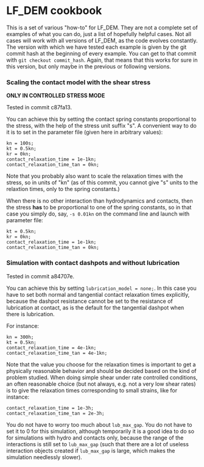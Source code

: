 # LF_DEM cookbook

This is a set of various "how-to" for LF_DEM. They are not a complete set of examples of what you can do,
just a list of hopefully helpful cases. Not all cases will work with all versions of LF_DEM, as the code evolves constantly.
The version with which we have tested each example is given by the git commit hash at the beginning of every example. You can get to that commit with `git checkout commit_hash`.
Again, that means that this works for sure in this version, but only maybe in the previous or following versions.


### Scaling the contact model with the shear stress

**ONLY IN CONTROLLED STRESS MODE**

Tested in commit c87fa13.

You can achieve this by setting the contact spring constants proportional to the stress, with the help of the stress unit suffix "s". A convenient way to do it is to set in the parameter file (given here in arbitrary values):
```
kn = 100s;
kt = 0.5kn;
kr = 0kn;
contact_relaxation_time = 1e-1kn;
contact_relaxation_time_tan = 0kn;
```
Note that you probably also want to scale the relaxation times with the stress, so in units of "kn" (as of this commit, you cannot give "s" units to the relaxtion times, only to the spring constants.)

When there is no other interaction than hydrodynamics and contacts, then the stress **has** to be proportional to one of the spring constants, so in that case you simply do, say, `-s 0.01kn` on the command line and launch with parameter file:
```
kt = 0.5kn;
kr = 0kn;
contact_relaxation_time = 1e-1kn;
contact_relaxation_time_tan = 0kn;
```

### Simulation with contact dashpots and without lubrication

Tested in commit a84707e.

You can achieve this by setting `lubrication_model = none;`. In this case you have to set
both normal and tangential contact relaxation times explicitly,
because the dashpot resistance cannot be set to the resistance of lubrication at contact,
as is the default for the tangential dashpot when there is lubrication.

For instance:
```
kn = 300h;
kt = 0.5kn;
contact_relaxation_time = 4e-1kn;
contact_relaxation_time_tan = 4e-1kn;
```
Note that the value you choose for the relaxation times is important to get a physically reasonable behavior
and should be decided based on the kind of problem studied. When doing simple shear under rate controlled conditions,
an often reasonable choice (but not always, e.g. not a very low shear rates) is to give the relaxation times corresponding to small strains, like for instance:
```
contact_relaxation_time = 1e-3h;
contact_relaxation_time_tan = 2e-3h;
```

You do not have to worry too much about `lub_max_gap`. You do not have to set it to 0 for this simulation, although temporarily it is a good idea to do so for simulations with hydro and contacts only, because the range of the interactions is still set to `lub_max_gap` (such that there are a lot of useless interaction objects created if `lub_max_gap` is large, which makes the simulation needlessly slower).
